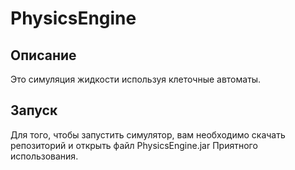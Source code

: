 # PhysicsEngine
## Описание
Это симуляция жидкости используя клеточные автоматы.  
## Запуск
Для того, чтобы запустить симулятор, вам необходимо скачать репозиторий и открыть файл PhysicsEngine.jar
Приятного использования.
